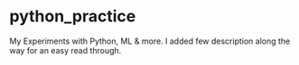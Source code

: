 # python_practice
My Experiments with Python, ML &amp; more. 
I added few description along the way for an easy read through.
